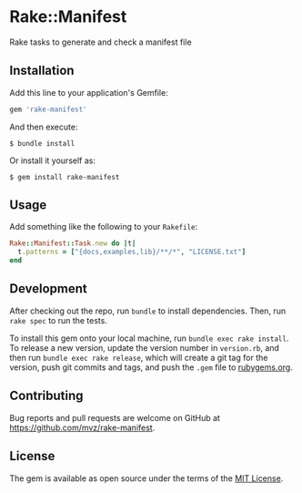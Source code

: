 # Rake::Manifest

Rake tasks to generate and check a manifest file

## Installation

Add this line to your application's Gemfile:

```ruby
gem 'rake-manifest'
```

And then execute:

    $ bundle install

Or install it yourself as:

    $ gem install rake-manifest

## Usage

Add something like the following to your `Rakefile`:

```ruby
Rake::Manifest::Task.new do |t|
  t.patterns = ["{docs,examples,lib}/**/*", "LICENSE.txt"]
end
```

## Development

After checking out the repo, run `bundle` to install dependencies. Then, run
`rake spec` to run the tests.

To install this gem onto your local machine, run `bundle exec rake install`. To
release a new version, update the version number in `version.rb`, and then run
`bundle exec rake release`, which will create a git tag for the version, push
git commits and tags, and push the `.gem` file to
[rubygems.org](https://rubygems.org).

## Contributing

Bug reports and pull requests are welcome on GitHub at https://github.com/mvz/rake-manifest.

## License

The gem is available as open source under the terms of the
[MIT License](https://opensource.org/licenses/MIT).
